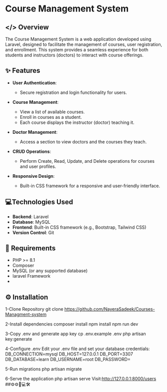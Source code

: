# Course Management System

## </> Overview

The Course Management System is a web application developed using Laravel, designed to facilitate the management of courses, user registration, and enrollment. This system provides a seamless experience for both students and instructors (doctors) to interact with course offerings.

## ✨ Features

- **User  Authentication**: 
  - Secure registration and login functionality for users.

- **Course Management**:
  - View a list of available courses.
  - Enroll in courses as a student.
  - Each course displays the instructor (doctor) teaching it.

- **Doctor Management**:
  - Access a section to view doctors and the courses they teach.

- **CRUD Operations**:
  - Perform Create, Read, Update, and Delete operations for courses and user profiles.

- **Responsive Design**:
  - Built-in CSS framework for a responsive and user-friendly interface.

## 💻Technologies Used

- **Backend**: Laravel
- **Database**: MySQL
- **Frontend**: Built-in CSS framework (e.g., Bootstrap, Tailwind CSS)
- **Version Control**: Git

## 📂 Requirements

- PHP >= 8.1
- Composer
- MySQL (or any supported database)
- laravel Framework
- 
## ⚙️ Installation
1-Clone Repository
git clone 
 https://github.com/NayeraSadeek/Courses-Managment-system
 
 2-Install dependencies
composer install
npm install
npm run dev

3-Copy .env and generate app key
cp .env.example .env
php artisan key:generate

4-Configure .env
Edit your .env file and set your database credentials:
DB_CONNECTION=mysql
DB_HOST=127.0.0.1
DB_PORT=3307
DB_DATABASE=learn
DB_USERNAME=root
DB_PASSWORD=

5-Run migrations
php artisan migrate

6-Serve the application
php artisan serve
Visit:http://127.0.0.1:8000/users
##⚙️⚙️🤖💻🛠️
